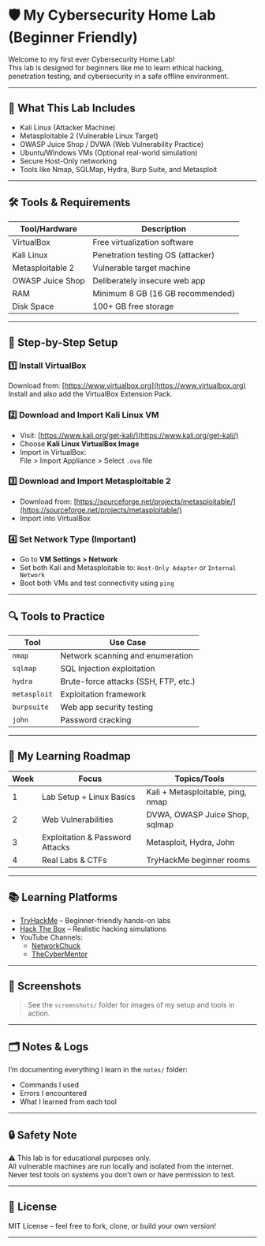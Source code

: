 # 🛡️ My Cybersecurity Home Lab (Beginner Friendly)

Welcome to my first ever Cybersecurity Home Lab!  
This lab is designed for beginners like me to learn ethical hacking, penetration testing, and cybersecurity in a safe offline environment.

---

## 🚀 What This Lab Includes

- Kali Linux (Attacker Machine)
- Metasploitable 2 (Vulnerable Linux Target)
- OWASP Juice Shop / DVWA (Web Vulnerability Practice)
- Ubuntu/Windows VMs (Optional real-world simulation)
- Secure Host-Only networking
- Tools like Nmap, SQLMap, Hydra, Burp Suite, and Metasploit

---

## 🛠️ Tools & Requirements

| Tool/Hardware      | Description                                  |
|--------------------|----------------------------------------------|
| VirtualBox         | Free virtualization software                 |
| Kali Linux         | Penetration testing OS (attacker)            |
| Metasploitable 2   | Vulnerable target machine                    |
| OWASP Juice Shop   | Deliberately insecure web app                |
| RAM                | Minimum 8 GB (16 GB recommended)             |
| Disk Space         | 100+ GB free storage                         |

---

## 🧱 Step-by-Step Setup

### 1️⃣ Install VirtualBox
Download from: [https://www.virtualbox.org](https://www.virtualbox.org)  
Install and also add the VirtualBox Extension Pack.

### 2️⃣ Download and Import Kali Linux VM
- Visit: [https://www.kali.org/get-kali/](https://www.kali.org/get-kali/)
- Choose **Kali Linux VirtualBox Image**
- Import in VirtualBox:  
  File > Import Appliance > Select `.ova` file

### 3️⃣ Download and Import Metasploitable 2
- Download from: [https://sourceforge.net/projects/metasploitable/](https://sourceforge.net/projects/metasploitable/)
- Import into VirtualBox

### 4️⃣ Set Network Type (Important)
- Go to **VM Settings > Network**
- Set both Kali and Metasploitable to:
  `Host-Only Adapter` or `Internal Network`
- Boot both VMs and test connectivity using `ping`

---

## 🔍 Tools to Practice

| Tool        | Use Case                             |
|-------------|--------------------------------------|
| `nmap`      | Network scanning and enumeration     |
| `sqlmap`    | SQL Injection exploitation           |
| `hydra`     | Brute-force attacks (SSH, FTP, etc.) |
| `metasploit`| Exploitation framework               |
| `burpsuite` | Web app security testing             |
| `john`      | Password cracking                    |

---

## 🧠 My Learning Roadmap

| Week | Focus                                  | Topics/Tools                        |
|------|----------------------------------------|-------------------------------------|
| 1    | Lab Setup + Linux Basics               | Kali + Metasploitable, ping, nmap   |
| 2    | Web Vulnerabilities                    | DVWA, OWASP Juice Shop, sqlmap      |
| 3    | Exploitation & Password Attacks        | Metasploit, Hydra, John             |
| 4    | Real Labs & CTFs                       | TryHackMe beginner rooms            |

---

## 📚 Learning Platforms

- [TryHackMe](https://tryhackme.com) – Beginner-friendly hands-on labs
- [Hack The Box](https://hackthebox.com) – Realistic hacking simulations
- YouTube Channels:
  - [NetworkChuck](https://www.youtube.com/c/NetworkChuck)
  - [TheCyberMentor](https://www.youtube.com/@thecybermentor)

---

## 📸 Screenshots

> See the `screenshots/` folder for images of my setup and tools in action.

---

## 🗂️ Notes & Logs

I’m documenting everything I learn in the `notes/` folder:  
- Commands I used  
- Errors I encountered  
- What I learned from each tool

---

## 🔒 Safety Note

⚠️ This lab is for educational purposes only.  
All vulnerable machines are run locally and isolated from the internet.  
Never test tools on systems you don't own or have permission to test.

---

## 📜 License

MIT License – feel free to fork, clone, or build your own version!

---

